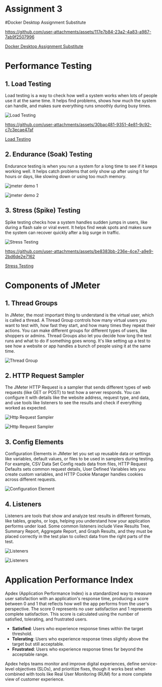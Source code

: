 # Assignment 3
#Docker Desktop Assignment Substitute



https://github.com/user-attachments/assets/117e7b84-23a2-4a83-a987-7ab9f2507996



[Docker Desktop Assignment Substitute](./img/Docker_Desktop_Group_1_Assignment_Substitute.mp4)

# Performance Testing

## 1. Load Testing
Load testing is a way to check how well a system works when lots of people use it at the same time. It helps find problems, shows how much the system can handle, and makes sure everything runs smoothly during busy times.

![Load Testing](./img/Load_Testing_Jmeter1.jpg)



https://github.com/user-attachments/assets/30bac481-9351-4e81-9c92-c7c3ecae47af


[Load Testing](./img/Group_1_Load_Testing.mp4)

## 2. Endurance (Soak) Testing
Endurance testing is when you run a system for a long time to see if it keeps working well. It helps catch problems that only show up after using it for hours or days, like slowing down or using too much memory.


![jmeter demo 1](./img/jmeter_demo_1.gif)

![jmeter demo 2](./img/jmeter_demo_2.gif)

## 3. Stress (Spike) Testing
Spike testing checks how a system handles sudden jumps in users, like during a flash sale or viral event. It helps find weak spots and makes sure the system can recover quickly after a big surge in traffic.


![Stress Testing](./img/Stress_Testing_Jmeter.jpg)



https://github.com/user-attachments/assets/be8383bb-236e-4ce7-a9e9-2bd6de2e7162



[Stress Testing ](./img/Group_1_Stress_Testing.mp4)



# Components of JMeter

## 1. Thread Groups

In JMeter, the most important thing to understand is the virtual user, which is called a thread. A Thread Group controls how many virtual users you want to test with, how fast they start, and how many times they repeat their actions. You can make different groups for different types of users, like shoppers or admins. Thread Groups also let you decide how long the test runs and what to do if something goes wrong. It's like setting up a test to see how a website or app handles a bunch of people using it at the same time.

![Thread Group ](./img/ThreadGroup.png)

## 2. HTTP Request Sampler

The JMeter HTTP Request is a sampler that sends different types of web requests (like GET or POST) to test how a server responds. You can configure it with details like the website address, request type, and data, and use tools like listeners to see the results and check if everything worked as expected.

![Http Request Sampler](./img/HttpRequestSampler.png)

![Http Request Sampler](./img/HttpRequestSampler1.png)

## 3. Config Elements

Configuration Elements in JMeter let you set up reusable data or settings like variables, default values, or files to be used in samplers during testing. For example, CSV Data Set Config reads data from files, HTTP Request Defaults sets common request details, User Defined Variables lets you create custom variables, and HTTP Cookie Manager handles cookies across different requests.

![Configuration Element](./img/ConfigurationElement.png)

## 4. Listeners

Listeners are tools that show and analyze test results in different formats, like tables, graphs, or logs, helping you understand how your application performs under load. Some common listeners include View Results Tree, Summary Report, Aggregate Report, and Graph Results, and they must be placed correctly in the test plan to collect data from the right parts of the test.

![Listeners](./img/Listeners1.png)

![Listeners](./img/Listeners.png)

# Application Performance Index

Apdex (Application Performance Index) is a standardized way to measure user satisfaction with an application's response time, producing a score between 0 and 1 that reflects how well the app performs from the user's perspective. The score 0 represents no user satisfaction and 1 represents complete satisfaction.
This score is calculated using the number of satisfied, tolerating, and frustrated users. 
  -  **Satisfied**: Users who experience response times within the target threshold.
  -  **Tolerating**: Users who experience response times slightly above the target but still acceptable.
  -  **Frustrated**: Users who experience response times far beyond the acceptable range.

Apdex helps teams monitor and improve digital experiences, define service-level objectives (SLOs), and prioritize fixes, though it works best when combined with tools like Real User Monitoring (RUM) for a more complete view of customer experience.
